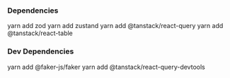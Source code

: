 ### Dependencies

yarn add zod
yarn add zustand
yarn add @tanstack/react-query
yarn add @tanstack/react-table

### Dev Dependencies

yarn add @faker-js/faker
yarn add @tanstack/react-query-devtools
